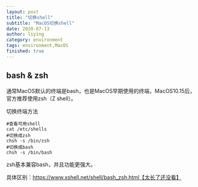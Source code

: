 ```yaml
---
layout: post
title: "切换shell"
subtitle: "MacOS切换shell"
date: 2020-07-13
author: liying
category: environment
tags: environment,MacOS
finished: true 
---
```

## bash & zsh

通常MacOS默认的终端是bash，也是MacOS早期使用的终端，MacOS10.15后，官方推荐使用zsh（Z shell）。

切换终端方法

```shell
#查看可用shell
cat /etc/shells
#切换成zsh
chsh -s /bin/zsh
#切换成bash
chsh -s /bin/bash

```

zsh基本兼容bash，并且功能更强大。

具体区别：https://www.xshell.net/shell/bash_zsh.html【太长了还没看】